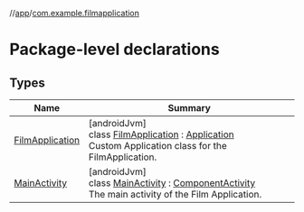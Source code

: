 //[app](../../index.md)/[com.example.filmapplication](index.md)

# Package-level declarations

## Types

| Name | Summary |
|---|---|
| [FilmApplication](-film-application/index.md) | [androidJvm]<br>class [FilmApplication](-film-application/index.md) : [Application](https://developer.android.com/reference/kotlin/android/app/Application.html)<br>Custom Application class for the FilmApplication. |
| [MainActivity](-main-activity/index.md) | [androidJvm]<br>class [MainActivity](-main-activity/index.md) : [ComponentActivity](https://developer.android.com/reference/kotlin/androidx/activity/ComponentActivity.html)<br>The main activity of the Film Application. |
